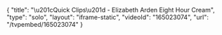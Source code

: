 {
    "title": "\u201cQuick Clips\u201d - Elizabeth Arden Eight Hour Cream",
    "type": "solo",
    "layout": "iframe-static",
    "videoId": "165023074",
    "url": "\/tvpembed\/165023074"
}